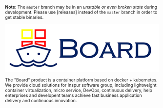 
**Note**: The `master` branch may be in an *unstable or even broken state* during development.
Please use [releases] instead of the `master` branch in order to get stable binaries.

<img alt="Board" src="docs/img/board_logo.png">

The "Board" product is a container platform based on docker + kubernetes. We provide cloud solutions for Inspur software group, including lightweight container virtualization, micro service, DevOps, continuous delivery, help enterprises and developent teams achieve fast business application delivery and continuous innovation.
